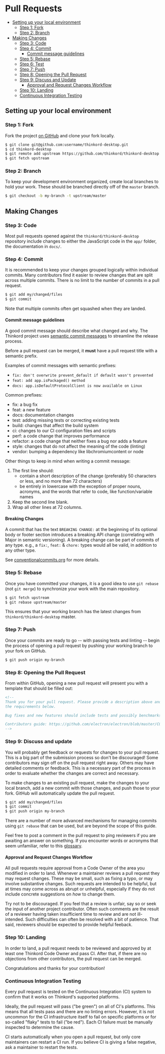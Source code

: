 # Pull Requests

* [Setting up your local environment](#setting-up-your-local-environment)
  * [Step 1: Fork](#step-1-fork)
  <!-- * [Step 2: Build](#step-2-build) -->
  * [Step 2: Branch](#step-2-branch)
* [Making Changes](#making-changes)
  * [Step 3: Code](#step-3-code)
  * [Step 4: Commit](#step-4-commit)
    * [Commit message guidelines](#commit-message-guidelines)
  * [Step 5: Rebase](#step-5-rebase)
  * [Step 6: Test](#step-6-test)
  * [Step 7: Push](#step-7-push)
  * [Step 8: Opening the Pull Request](#step-8-opening-the-pull-request)
  * [Step 9: Discuss and Update](#step-9-discuss-and-update)
    * [Approval and Request Changes Workflow](#approval-and-request-changes-workflow)
  * [Step 10: Landing](#step-10-landing)
  * [Continuous Integration Testing](#continuous-integration-testing)

## Setting up your local environment

### Step 1: Fork

Fork the project [on GitHub](https://github.com/thinkord/thinkord-desktop) and clone your fork
locally.

```sh
$ git clone git@github.com:username/thinkord-desktop.git
$ cd thinkord-desktop
$ git remote add upstream https://github.com/thinkord/thinkord-desktop.git
$ git fetch upstream
```

<!-- ### Step 2: Build

Build steps and dependencies differ slightly depending on your operating system.
See these detailed guides on building Electron locally:
* [Building on macOS](https://electronjs.org/docs/development/build-instructions-macos)
* [Building on Linux](https://electronjs.org/docs/development/build-instructions-linux)
* [Building on Windows](https://electronjs.org/docs/development/build-instructions-windows)

Once you've built the project locally, you're ready to start making changes! -->

### Step 2: Branch

To keep your development environment organized, create local branches to
hold your work. These should be branched directly off of the `master` branch.

```sh
$ git checkout -b my-branch -t upstream/master
```

## Making Changes

### Step 3: Code

Most pull requests opened against the `thinkord/thinkord-desktop` repository include
changes to either the JavaScript code in the `app/` folder, the documentation in `docs/`.

<!-- Please be sure to run `npm run lint` from time to time on any code changes
to ensure that they follow the project's code style. -->

### Step 4: Commit

It is recommended to keep your changes grouped logically within individual
commits. Many contributors find it easier to review changes that are split
across multiple commits. There is no limit to the number of commits in a
pull request.

```sh
$ git add my/changed/files
$ git commit
```

Note that multiple commits often get squashed when they are landed.

#### Commit message guidelines

A good commit message should describe what changed and why. The Thinkord project
uses [semantic commit messages](https://conventionalcommits.org/) to streamline
the release process.

Before a pull request can be merged, it **must** have a pull request title with a semantic prefix.

Examples of commit messages with semantic prefixes:

- `fix: don't overwrite prevent_default if default wasn't prevented`
- `feat: add app.isPackaged() method`
- `docs: app.isDefaultProtocolClient is now available on Linux`

Common prefixes:

  - fix: a bug fix
  - feat: a new feature
  - docs: documentation changes
  - test: adding missing tests or correcting existing tests
  - build: changes that affect the build system
  - ci: changes to our CI configuration files and scripts
  - perf: a code change that improves performance
  - refactor: a code change that neither fixes a bug nor adds a feature
  - style: changes that do not affect the meaning of the code (linting)
  - vendor: bumping a dependency like libchromiumcontent or node

Other things to keep in mind when writing a commit message:

1. The first line should:
   - contain a short description of the change (preferably 50 characters or less,
     and no more than 72 characters)
   - be entirely in lowercase with the exception of proper nouns, acronyms, and
   the words that refer to code, like function/variable names
2. Keep the second line blank.
3. Wrap all other lines at 72 columns.

#### Breaking Changes

A commit that has the text `BREAKING CHANGE:` at the beginning of its optional
body or footer section introduces a breaking API change (correlating with Major
in semantic versioning). A breaking change can be part of commits of any type.
e.g., a `fix:`, `feat:` & `chore:` types would all be valid, in addition to any
other type.

See [conventionalcommits.org](https://conventionalcommits.org) for more details.

### Step 5: Rebase

Once you have committed your changes, it is a good idea to use `git rebase`
(not `git merge`) to synchronize your work with the main repository.

```sh
$ git fetch upstream
$ git rebase upstream/master
```

This ensures that your working branch has the latest changes from `thinkord/thinkord-desktop`
master.

<!-- ### Step 6: Test

Bug fixes and features should always come with tests. A
[testing guide](https://electronjs.org/docs/development/testing) has been
provided to make the process easier. Looking at other tests to see how they
should be structured can also help.

Before submitting your changes in a pull request, always run the full
test suite. To run the tests:

```sh
$ npm run test
```

Make sure the linter does not report any issues and that all tests pass.
Please do not submit patches that fail either check.

If you are updating tests and want to run a single spec to check it:

```sh
$ npm run test -match=menu
```

The above would only run spec modules matching `menu`, which is useful for
anyone who's working on tests that would otherwise be at the very end of
the testing cycle. -->

### Step 7: Push

Once your commits are ready to go -- with passing tests and linting --
begin the process of opening a pull request by pushing your working branch
to your fork on GitHub.

```sh
$ git push origin my-branch
```

### Step 8: Opening the Pull Request

From within GitHub, opening a new pull request will present you with a template
that should be filled out:

```markdown
<!--
Thank you for your pull request. Please provide a description above and review
the requirements below.

Bug fixes and new features should include tests and possibly benchmarks.

Contributors guide: https://github.com/electron/electron/blob/master/CONTRIBUTING.md
-->
```

### Step 9: Discuss and update

You will probably get feedback or requests for changes to your pull request.
This is a big part of the submission process so don't be discouraged! Some
contributors may sign off on the pull request right away. Others may have
detailed comments or feedback. This is a necessary part of the process
in order to evaluate whether the changes are correct and necessary.

To make changes to an existing pull request, make the changes to your local
branch, add a new commit with those changes, and push those to your fork.
GitHub will automatically update the pull request.

```sh
$ git add my/changed/files
$ git commit
$ git push origin my-branch
```

There are a number of more advanced mechanisms for managing commits using
`git rebase` that can be used, but are beyond the scope of this guide.

Feel free to post a comment in the pull request to ping reviewers if you are
awaiting an answer on something. If you encounter words or acronyms that
seem unfamiliar, refer to this
[glossary](https://sites.google.com/a/chromium.org/dev/glossary).

#### Approval and Request Changes Workflow

All pull requests require approval from a
Code Owner
of the area you modified in order to land. Whenever a maintainer reviews a pull
request they may request changes. These may be small, such as fixing a typo, or
may involve substantive changes. Such requests are intended to be helpful, but
at times may come across as abrupt or unhelpful, especially if they do not include
concrete suggestions on *how* to change them.

Try not to be discouraged. If you feel that a review is unfair, say so or seek
the input of another project contributor. Often such comments are the result of
a reviewer having taken insufficient time to review and are not ill-intended.
Such difficulties can often be resolved with a bit of patience. That said,
reviewers should be expected to provide helpful feeback.

### Step 10: Landing

In order to land, a pull request needs to be reviewed and approved by
at least one Thinkord Code Owner and pass CI. After that, if there are no
objections from other contributors, the pull request can be merged.

Congratulations and thanks for your contribution!

### Continuous Integration Testing

Every pull request is tested on the Continuous Integration (CI) system to
confirm that it works on Thinkord's supported platforms.

Ideally, the pull request will pass ("be green") on all of CI's platforms.
This means that all tests pass and there are no linting errors. However,
it is not uncommon for the CI infrastructure itself to fail on specific
platforms or for so-called "flaky" tests to fail ("be red"). Each CI
failure must be manually inspected to determine the cause.

CI starts automatically when you open a pull request, but only
core maintainers can restart a CI run. If you believe CI is giving a
false negative, ask a maintainer to restart the tests.

